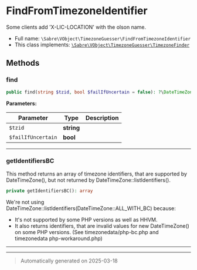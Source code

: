 
# FindFromTimezoneIdentifier

Some clients add 'X-LIC-LOCATION' with the olson name.



* Full name: `\Sabre\VObject\TimezoneGuesser\FindFromTimezoneIdentifier`
* This class implements:
[`\Sabre\VObject\TimezoneGuesser\TimezoneFinder`](./TimezoneFinder.md)




## Methods


### find



```php
public find(string $tzid, bool $failIfUncertain = false): ?\DateTimeZone
```








**Parameters:**

| Parameter | Type | Description |
|-----------|------|-------------|
| `$tzid` | **string** |  |
| `$failIfUncertain` | **bool** |  |





***

### getIdentifiersBC

This method returns an array of timezone identifiers, that are supported
by DateTimeZone(), but not returned by DateTimeZone::listIdentifiers().

```php
private getIdentifiersBC(): array
```

We're not using DateTimeZone::listIdentifiers(DateTimeZone::ALL_WITH_BC) because:
- It's not supported by some PHP versions as well as HHVM.
- It also returns identifiers, that are invalid values for new DateTimeZone() on some PHP versions.
(See timezonedata/php-bc.php and timezonedata php-workaround.php)










***


***
> Automatically generated on 2025-03-18
